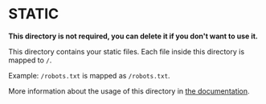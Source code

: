 # STATIC

**This directory is not required, you can delete it if you don't want to use it.**

This directory contains your static files.
Each file inside this directory is mapped to `/`.

Example: `/robots.txt` is mapped as `/robots.txt`.

More information about the usage of this directory in [the documentation](https://nuxtjs.org/guide/assets#static).
